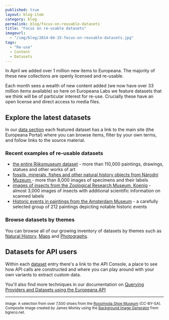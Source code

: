 ```yaml
---
published: true
layout: blog-item
category: blog
permalink: blog/focus-on-reusable-datasets
title: "Focus on re-usable datasets"
imageurl: 
  - "/img/blog/2014-04-15-focus-on-reusable-datasets.jpg"
tags: 
  - "Re-use"
  - Content
  - Datasets
---
```


In April we added over 1 million new items to Europeana. The majority of these new collections are openly licensed and re-usable.

Each month sees a wealth of new content added (we now have over 33 million items available) so here on Europeana Labs we feature datasets that we think will be of particular interest for re-use. Crucially these have an open license and direct access to media files.

## Explore the latest datasets

In our [data section](/data/ "Europeana Labs Data") each featured dataset has a link to the main site (the Europeana Portal) where you can browse items, filter by your own terms, and follow links to the source material.

### Recent examples of re-usable datasets
- [the entire Rijksmuseum dataset](/data/works-of-art-from-the-rijksmuseum) - more than 110,000 paintings, drawings, statues and other works of art
- [fossils, minerals, fishes and other natural history objects from N&aacute;rodn&iacute; Muzeum ](/data/natural-history-objects-from-the-openup-project/) - more than 8,000 images of specimens and their labels
- [images of insects from the Zoological Research Museum, Koenig](/data/insects-from-the-openup-project/) - almost 3,000 images of insects with additional scientific information on scanned labels
- [Historic events in paintings from the Amsterdam Museum](/data/historic-events-in-paintings-from-the-amsterdam-museum) - a carefully selected group of 212 paintings depicting notable historic events

### Browse datasets by themes
You can browse all of our growing inventory of datasets by themes such as [Natural History](/data/#tag=natural-history "natural history datasets on Europeana Labs"), [Maps](/data/#tag=maps "maps datasets on Europeana Labs") and [Photographs](/data/#tag=photographs "photographs datasets on Europeana Labs").

## Datasets for API users

Within each [dataset](/data/ "Europeana Labs Data") entry there's a link to the API Console, a place to see how API calls are constructed and where you can play around with your own variants to extract custom data.

You'll also find more techniques in our documentation on [Querying Providers and Datasets using the Europeana API](/api/provider/)

---

<small>Image: A selection from over 7,500 shoes from the [Rossimoda Shoe Museum](http://www.europeana.eu/portal/record/2048207/02472.html) (CC-BY-SA). Composite image created by James Morley using the [Background Image Generator](http://www.bgreco.net/tiler/) from bgreco.net.</small>
